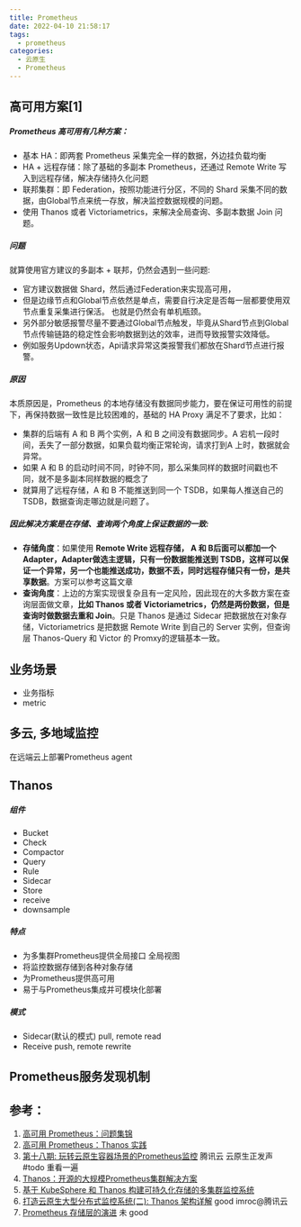 ```yaml
---
title: Prometheus
date: 2022-04-10 21:58:17
tags:
  - prometheus
categories: 
  - 云原生
  - Prometheus
---
```


<p></p>
<!-- more -->


## 高可用方案[1]
##### Prometheus 高可用有几种方案：

+ 基本 HA：即两套 Prometheus 采集完全一样的数据，外边挂负载均衡
+ HA + 远程存储：除了基础的多副本 Prometheus，还通过 Remote Write 写入到远程存储，解决存储持久化问题
+ 联邦集群：即 Federation，按照功能进行分区，不同的 Shard 采集不同的数据，由Global节点来统一存放，解决监控数据规模的问题。
+ 使用 Thanos 或者 Victoriametrics，来解决全局查询、多副本数据 Join 问题。

##### 问题
就算使用官方建议的多副本 + 联邦，仍然会遇到一些问题:

+ 官方建议数据做 Shard，然后通过Federation来实现高可用，
+ 但是边缘节点和Global节点依然是单点，需要自行决定是否每一层都要使用双节点重复采集进行保活。
    也就是仍然会有单机瓶颈。
+ 另外部分敏感报警尽量不要通过Global节点触发，毕竟从Shard节点到Global节点传输链路的稳定性会影响数据到达的效率，进而导致报警实效降低。
+ 例如服务Updown状态，Api请求异常这类报警我们都放在Shard节点进行报警。

##### 原因
本质原因是，Prometheus 的本地存储没有数据同步能力，要在保证可用性的前提下，再保持数据一致性是比较困难的，基础的 HA Proxy 满足不了要求，比如：

+ 集群的后端有 A 和 B 两个实例，A 和 B 之间没有数据同步。A 宕机一段时间，丢失了一部分数据，如果负载均衡正常轮询，请求打到A 上时，数据就会异常。
+ 如果 A 和 B 的启动时间不同，时钟不同，那么采集同样的数据时间戳也不同，就不是多副本同样数据的概念了
+ 就算用了远程存储，A 和 B 不能推送到同一个 TSDB，如果每人推送自己的 TSDB，数据查询走哪边就是问题了。

##### 因此解决方案是在**存储、查询**两个角度上保证数据的一致:
+ **存储角度**：如果使用 **Remote Write 远程存储， A 和 B后面可以都加一个 Adapter，Adapter做选主逻辑，只有一份数据能推送到 TSDB，这样可以保证一个异常，另一个也能推送成功，数据不丢，同时远程存储只有一份，是共享数据**。方案可以参考这篇文章    
+ **查询角度**：上边的方案实现很复杂且有一定风险，因此现在的大多数方案在查询层面做文章，**比如 Thanos 或者 Victoriametrics，仍然是两份数据，但是查询时做数据去重和 Join**。只是 Thanos 是通过 Sidecar 把数据放在对象存储，Victoriametrics 是把数据 Remote Write 到自己的 Server 实例，但查询层 Thanos-Query 和 Victor 的 Promxy的逻辑基本一致。


## 业务场景
+ 业务指标
+ metric


## 多云, 多地域监控
在远端云上部署Prometheus agent

## Thanos 
##### 组件
+ Bucket
+ Check
+ Compactor
+ Query
+ Rule
+ Sidecar
+ Store
+ receive
+ downsample

##### 特点
+ 为多集群Prometheus提供全局接口
  全局视图
+ 将监控数据存储到各种对象存储
+ 为Prometheus提供高可用
+ 易于与Prometheus集成并可模块化部署  

##### 模式
+ Sidecar(默认的模式)
  pull, remote read
+ Receive
  push, remote rewrite


## Prometheus服务发现机制


## 参考：
1. [高可用 Prometheus：问题集锦](http://www.xuyasong.com/?p=1921)
2. [高可用 Prometheus：Thanos 实践](http://www.xuyasong.com/?p=1925) 
3. [第十八期: 玩转云原生容器场景的Prometheus监控]()  腾讯云 云原生正发声  #todo 重看一遍
4. [Thanos：开源的大规模Prometheus集群解决方案](http://dockone.io/article/6019)
5. [基于 KubeSphere 和 Thanos 构建可持久化存储的多集群监控系统](https://kubesphere.com.cn/live/jinaai0602-live/)
6. [打造云原生大型分布式监控系统(二): Thanos 架构详解](https://zhuanlan.zhihu.com/p/128658137) good  imroc@腾讯云
7. [Prometheus 存储层的演进](https://cloud.tencent.com/developer/article/1847798) 未 good















